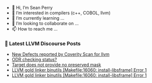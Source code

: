 - 👋 Hi, I’m Sean Perry
- 👀 I’m interested in compilers (c++, COBOL, llvm)
- 🌱 I’m currently learning ...
- 💞️ I’m looking to collaborate on ...
- 📫 How to reach me ...

<!---
s66perry/s66perry is a ✨ special ✨ repository because its `README.md` (this file) appears on your GitHub profile.
You can click the Preview link to take a look at your changes.
--->
### 📕 Latest LLVM Discourse Posts

<!-- DISCOURSE-LLVM:START -->
- [New Defects reported by Coverity Scan for llvm](https://discourse.llvm.org/t/new-defects-reported-by-coverity-scan-for-llvm/69167#post_1)
- [ODR checking status?](https://discourse.llvm.org/t/odr-checking-status/69122#post_5)
- [Target does not provide no preserved mask](https://discourse.llvm.org/t/target-does-not-provide-no-preserved-mask/69152#post_2)
- [LLVM gold linker binutils [Makefile:16060: install-libsframe] Error 1](https://discourse.llvm.org/t/llvm-gold-linker-binutils-makefile-install-libsframe-error-1/69163#post_2)
- [LLVM gold linker binutils [Makefile:16060: install-libsframe] Error 1](https://discourse.llvm.org/t/llvm-gold-linker-binutils-makefile-install-libsframe-error-1/69163#post_1)
<!-- DISCOURSE-LLVM:END -->
